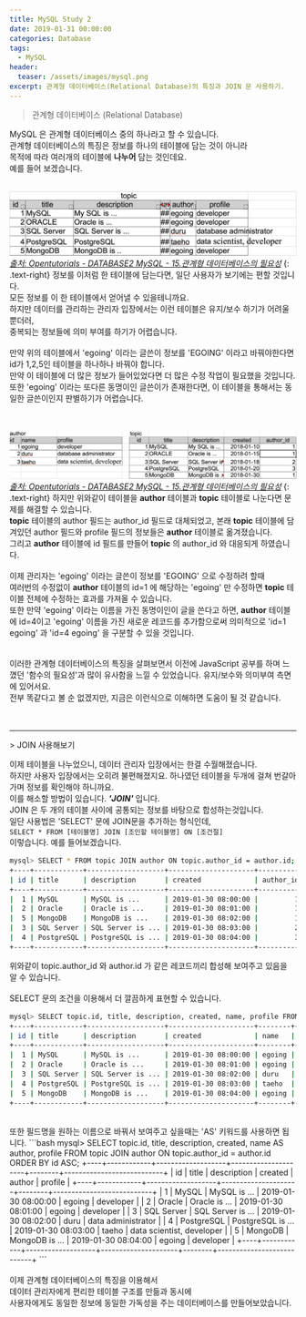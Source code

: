 ```yaml
---
title: MySQL Study 2
date: 2019-01-31 00:00:00
categories: Database
tags:
  - MySQL
header:
  teaser: /assets/images/mysql.png
excerpt: 관계형 데이터베이스(Relational Database)의 특징과 JOIN 문 사용하기.
---
```

> 관계형 데이터베이스 (Relational Database)

MySQL 은 관계형 데이터베이스 중의 하나라고 할 수 있습니다.<br>
관계형 데이터베이스의 특징은 정보를 하나의 테이블에 담는 것이 아니라<br>
목적에 따라 여러개의 테이블에 **나누어** 담는 것인데요.<br>
예를 들어 보겠습니다.<br>
<br>

![nonerelational_db](/assets/images/relational_db1.png)
<cite>[출처: Opentutorials - DATABASE2 MySQL - 15.관계형 데이터베이스의 필요성](https://opentutorials.org/course/3161/19544)</cite>
{: .text-right}
정보를 이처럼 한 테이블에 담는다면, 일단 사용자가 보기에는 편할 것입니다.<br>
모든 정보를 이 한 테이블에서 얻어낼 수 있을테니까요.<br>
하지만 데이터를 관리하는 관리자 입장에서는 이런 테이블은 유지/보수 하기가 어려울 뿐더러,<br>
중복되는 정보들에 의미 부여를 하기가 어렵습니다.<br>
<br>
만약 위의 테이블에서 'egoing' 이라는 글쓴이 정보를 'EGOING' 이라고 바꿔야한다면<br>
id가 1,2,5인 테이블을 하나하나 바꿔야 합니다.<br>
만약 이 테이블에 더 많은 정보가 들어있었다면 더 많은 수정 작업이 필요했을 것입니다.<br>
또한 'egoing' 이라는 또다른 동명이인 글쓴이가 존재한다면, 이 테이블을 통해서는 동일한 글쓴이인지 판별하기가 어렵습니다.<br>
<br>
<br>

![relational_db](/assets/images/relational_db2.png)
<cite>[출처: Opentutorials - DATABASE2 MySQL - 15.관계형 데이터베이스의 필요성](https://opentutorials.org/course/3161/19544)</cite>
{: .text-right}
하지만 위와같이 테이블을 **author** 테이블과 **topic** 테이블로 나눈다면 문제를 해결할 수 있습니다.<br>
**topic** 테이블의 author 필드는 author_id 필드로 대체되었고, 본래 **topic** 테이블에 담겨있던 author 필드와 profile 필드의 정보들은 **author** 테이블로 옮겨졌습니다.<br>
그리고 **author** 테이블에 id 필드를 만들어 **topic** 의 author_id 와 대응되게 하였습니다.<br>
<br>
이제 관리자는 'egoing' 이라는 글쓴이 정보를 'EGOING' 으로 수정하려 할때<br>
여러번의 수정없이 **author** 테이블의 id=1 에 해당하는 'egoing' 만 수정하면 **topic** 테이블 전체에 수정하는 효과를 가져올 수 있습니다.<br>
또한 만약 'egoing' 이라는 이름을 가진 동명이인이 글을 쓴다고 하면, **author** 테이블에 id=4이고 'egoing' 이름을 가진 새로운 레코드를 추가함으로써 의미적으로 'id=1 egoing' 과 'id=4 egoing' 을 구분할 수 있을 것입니다.<br>
<br>
<br>
이러한 관계형 데이터베이스의 특징을 살펴보면서 이전에 JavaScript 공부를 하며 느꼈던 '함수의 필요성'과 많이 유사함을 느낄 수 있었습니다. 유지/보수와 의미부여 측면에 있어서요.<br>
전부 똑같다고 볼 순 없겠지만, 지금은 이런식으로 이해하면 도움이 될 것 같습니다.<br>
<br>
<br>
<hr>
> JOIN 사용해보기

이제 테이블을 나누었으니, 데이터 관리자 입장에서는 한결 수월해졌습니다.<br>
하지만 사용자 입장에서는 오히려 불편해졌지요. 하나였던 테이블을 두개에 걸쳐 번갈아가며 정보를 확인해야 하니까요.<br>
이를 해소할 방법이 있습니다. ***'JOIN'*** 입니다.<br>
JOIN 은 두 개의 테이블 사이에 공통되는 정보를 바탕으로 합성하는것입니다.<br>
일단 사용법은 'SELECT' 문에 JOIN문을 추가하는 형식인데,<br>
`SELECT * FROM [테이블명] JOIN [조인할 테이블명] ON [조건절]`<br>
이렇습니다. 예를 들어보겠습니다.<br>
```bash
mysql> SELECT * FROM topic JOIN author ON topic.author_id = author.id;
+----+------------+-------------------+---------------------+-----------+------+--------+---------------------------+
| id | title      | description       | created             | author_id | id   | name   | profile                   |
+----+------------+-------------------+---------------------+-----------+------+--------+---------------------------+
|  1 | MySQL      | MySQL is ...      | 2019-01-30 08:00:00 |         1 |    1 | egoing | developer                 |
|  2 | Oracle     | Oracle is ...     | 2019-01-30 08:01:00 |         1 |    1 | egoing | developer                 |
|  5 | MongoDB    | MongoDB is ...    | 2019-01-30 08:02:00 |         1 |    1 | egoing | developer                 |
|  3 | SQL Server | SQL Server is ... | 2019-01-30 08:03:00 |         2 |    2 | duru   | data administrator        |
|  4 | PostgreSQL | PostgreSQL is ... | 2019-01-30 08:04:00 |         3 |    3 | taeho  | data scientist, developer |
+----+------------+-------------------+---------------------+-----------+------+--------+---------------------------+
```
위와같이 topic.author_id 와 author.id 가 같은 레코드끼리 합성해 보여주고 있음을 알 수 있습니다.<br>
<br>
SELECT 문의 조건을 이용해서 더 깔끔하게 표현할 수 있습니다.
```bash
mysql> SELECT topic.id, title, description, created, name, profile FROM topic JOIN author ON topic.author_id = author.id ORDER BY id ASC;
+----+------------+-------------------+---------------------+--------+---------------------------+
| id | title      | description       | created             | name   | profile                   |
+----+------------+-------------------+---------------------+--------+---------------------------+
|  1 | MySQL      | MySQL is ...      | 2019-01-30 08:00:00 | egoing | developer                 |
|  2 | Oracle     | Oracle is ...     | 2019-01-30 08:01:00 | egoing | developer                 |
|  3 | SQL Server | SQL Server is ... | 2019-01-30 08:02:00 | duru   | data administrator        |
|  4 | PostgreSQL | PostgreSQL is ... | 2019-01-30 08:03:00 | taeho  | data scientist, developer |
|  5 | MongoDB    | MongoDB is ...    | 2019-01-30 08:04:00 | egoing | developer                 |
+----+------------+-------------------+---------------------+--------+---------------------------+
```
<br>
또한 필드명을 원하는 이름으로 바꿔서 보여주고 싶을때는 'AS' 키워드를 사용하면 됩니다.
```bash
mysql> SELECT topic.id, title, description, created, name AS author, profile FROM topic JOIN author ON topic.author_id = author.id ORDER BY id ASC;
+----+------------+-------------------+---------------------+--------+---------------------------+
| id | title      | description       | created             | author | profile                   |
+----+------------+-------------------+---------------------+--------+---------------------------+
|  1 | MySQL      | MySQL is ...      | 2019-01-30 08:00:00 | egoing | developer                 |
|  2 | Oracle     | Oracle is ...     | 2019-01-30 08:01:00 | egoing | developer                 |
|  3 | SQL Server | SQL Server is ... | 2019-01-30 08:02:00 | duru   | data administrator        |
|  4 | PostgreSQL | PostgreSQL is ... | 2019-01-30 08:03:00 | taeho  | data scientist, developer |
|  5 | MongoDB    | MongoDB is ...    | 2019-01-30 08:04:00 | egoing | developer                 |
+----+------------+-------------------+---------------------+--------+---------------------------+
```
<br>
<br>
이제 관계형 데이터베이스의 특징을 이용해서<br>
데이터 관리자에게 편리한 테이블 구조를 만듦과 동시에<br>
사용자에게도 동일한 정보에 동일한 가독성을 주는 데이터베이스를 만들어보았습니다.<br>
